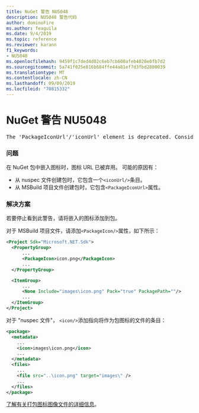 ```yaml
---
title: NuGet 警告 NU5048
description: NU5048 警告代码
author: dominoFire
ms.author: feaguila
ms.date: 9/4/2019
ms.topic: reference
ms.reviewer: karann
f1_keywords:
- NU5048
ms.openlocfilehash: 9459f1c7ded4d02c6eb7cb600afeb4020e0fb7d2
ms.sourcegitcommit: 5a741f025e816b684ffe44a81ef7d3fbd2800039
ms.translationtype: MT
ms.contentlocale: zh-CN
ms.lasthandoff: 09/09/2019
ms.locfileid: "70815332"
---
```

# <a name="nuget-warning-nu5048"></a>NuGet 警告 NU5048

<pre>The 'PackageIconUrl'/'iconUrl' element is deprecated. Consider using the 'PackageIcon'/'icon' element instead. Learn more at https://aka.ms/deprecateIconUrl</pre>


### <a name="issue"></a>问题

在 NuGet 包中嵌入图标时，图标 URL 已被弃用。 可能的原因有：

- 从 nuspec 文件创建包时，它包含一个`<iconUrl/>`条目。
- 从 MSBuild 项目文件创建包时，它包含`<PackageIconUrl>`属性。


### <a name="solution"></a>解决方案

若要停止看到此警告，请将嵌入的图标添加到包。

对于 MSBuild 项目文件，请添加`<PackageIcon/>`属性，如下所示：

```xml
<Project Sdk="Microsoft.NET.Sdk">
  <PropertyGroup>
      ...
      <PackageIcon>icon.png</PackageIcon>
      ...
  </PropertyGroup>

  <ItemGroup>
      ...
      <None Include="images\icon.png" Pack="true" PackagePath=""/>
      ...
  </ItemGroup>
</Project>
```

对于 "nuspec 文件"， `<icon/>`添加指向将作为包图标的文件的条目：

```xml
<package>
  <metadata>
    ...
    <icon>images\icon.png</icon>
    ...
  </metadata>
  <files>
    ...
    <file src="..\icon.png" target="images\" />
    ...
  </files>
</package>
```

[了解有关打包图标图像文件的详细信息](../msbuild-targets.md#packing-an-icon-image-file)。
